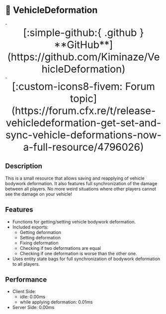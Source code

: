 
# 🚜 VehicleDeformation

<div class="grid cards" markdown>
- <center><span style="font-size: 32px;">[:simple-github:{ .github } **GitHub**](https://github.com/Kiminaze/VehicleDeformation)</span></center>
- <center><span style="font-size: 32px;">[:custom-icons8-fivem: Forum topic](https://forum.cfx.re/t/release-vehicledeformation-get-set-and-sync-vehicle-deformations-now-a-full-resource/4796026)</span></center>
</div>

## Description

This is a small resource that allows saving and reapplying of vehicle bodywork deformation. It also 
features full synchronization of the damage between all players. No more weird situations where 
other players cannot see the damage on your vehicle!

<div class="youtube-placeholder" data-videotitle="VehicleDeformation Showcase" data-videoid="bxdsG5_DeXo"></div>

## Features

* Functions for getting/setting vehicle bodywork deformation.
* Included exports:
  * Getting deformation
  * Setting deformation
  * Fixing deformation
  * Checking if two deformations are equal
  * Checking if one deformation is worse than the other one.
* Uses entity state bags for full synchronization of bodywork deformation to all players.

## Performance

* Client Side:
  * idle: 0.00ms
  * while applying deformation: 0.01ms
* Server Side: 0.00ms
